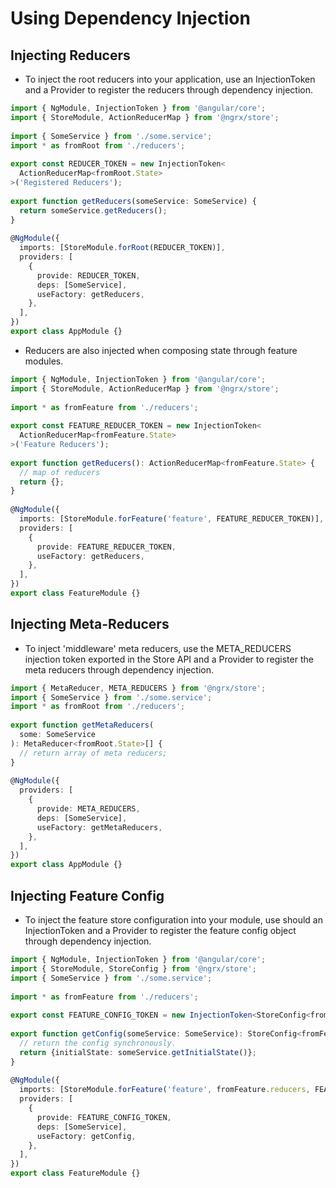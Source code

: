 # Using Dependency Injection
## Injecting Reducers
- To inject the root reducers into your application, use an InjectionToken and a Provider to register the reducers through dependency injection.
```ts
import { NgModule, InjectionToken } from '@angular/core';
import { StoreModule, ActionReducerMap } from '@ngrx/store';
 
import { SomeService } from './some.service';
import * as fromRoot from './reducers';
 
export const REDUCER_TOKEN = new InjectionToken<
  ActionReducerMap<fromRoot.State>
>('Registered Reducers');
 
export function getReducers(someService: SomeService) {
  return someService.getReducers();
}
 
@NgModule({
  imports: [StoreModule.forRoot(REDUCER_TOKEN)],
  providers: [
    {
      provide: REDUCER_TOKEN,
      deps: [SomeService],
      useFactory: getReducers,
    },
  ],
})
export class AppModule {}
```

- Reducers are also injected when composing state through feature modules.
```ts
import { NgModule, InjectionToken } from '@angular/core';
import { StoreModule, ActionReducerMap } from '@ngrx/store';
 
import * as fromFeature from './reducers';
 
export const FEATURE_REDUCER_TOKEN = new InjectionToken<
  ActionReducerMap<fromFeature.State>
>('Feature Reducers');
 
export function getReducers(): ActionReducerMap<fromFeature.State> {
  // map of reducers
  return {};
}
 
@NgModule({
  imports: [StoreModule.forFeature('feature', FEATURE_REDUCER_TOKEN)],
  providers: [
    {
      provide: FEATURE_REDUCER_TOKEN,
      useFactory: getReducers,
    },
  ],
})
export class FeatureModule {}
```

## Injecting Meta-Reducers
- To inject 'middleware' meta reducers, use the META_REDUCERS injection token exported in the Store API and a Provider to register the meta reducers through dependency injection.
```ts
import { MetaReducer, META_REDUCERS } from '@ngrx/store';
import { SomeService } from './some.service';
import * as fromRoot from './reducers';
 
export function getMetaReducers(
  some: SomeService
): MetaReducer<fromRoot.State>[] {
  // return array of meta reducers;
}
 
@NgModule({
  providers: [
    {
      provide: META_REDUCERS,
      deps: [SomeService],
      useFactory: getMetaReducers,
    },
  ],
})
export class AppModule {}
```

## Injecting Feature Config
- To inject the feature store configuration into your module, use should an InjectionToken and a Provider to register the feature config object through dependency injection.
```ts
import { NgModule, InjectionToken } from '@angular/core';
import { StoreModule, StoreConfig } from '@ngrx/store';
import { SomeService } from './some.service';
 
import * as fromFeature from './reducers';
 
export const FEATURE_CONFIG_TOKEN = new InjectionToken<StoreConfig<fromFeature.State>>('Feature Config');
 
export function getConfig(someService: SomeService): StoreConfig<fromFeature.State> {
  // return the config synchronously.
  return {initialState: someService.getInitialState()};
}
 
@NgModule({
  imports: [StoreModule.forFeature('feature', fromFeature.reducers, FEATURE_CONFIG_TOKEN)],
  providers: [
    {
      provide: FEATURE_CONFIG_TOKEN,
      deps: [SomeService],
      useFactory: getConfig,
    },
  ],
})
export class FeatureModule {}
```